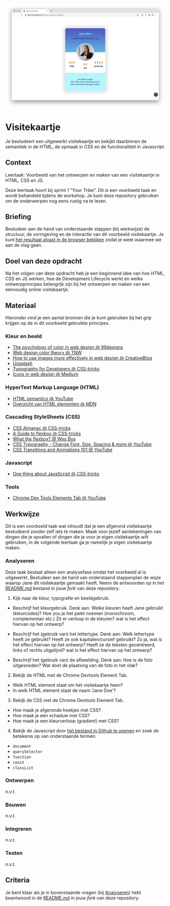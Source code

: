![Visitekaartje](VisitekaartjeChrome.png "Visitekaartje")

# Visitekaartje
Je bestudeert een uitgewerkt visitekaartje en bekijkt daarbinnen de semantiek in de HTML, de opmaak in CSS en de functionaliteit in Javascript.

## Context
Leertaak: Voorbeeld van het ontwerpen en maken van een visitekaartje in HTML, CSS en JS.

Deze leertaak hoort bij sprint 1 "Your Tribe". Dit is een voorbeeld taak en wordt behandeld tijdens de workshop. Je kunt deze repository gebruiken om de onderwerpen nog eens rustig na te lezen.

## Briefing
Bestudeer aan de hand van onderstaande stappen (bij werkwijze) de structuur, de vormgeving en de interactie van dit voorbeeld visitekaartje. Je kunt [het resultaat alvast in de browser bekijken](https://fdnd-task.github.io/fdnd-net-presence-example/) zodat je weet waarmee we aan de slag gaan.

## Doel van deze opdracht
Na het volgen van deze opdracht heb je een beginnend idee van hoe HTML, CSS en JS werken, hoe de Development Lifecycle werkt en welke ontwerpprincipes belangrijk zijn bij het ontwerpen en maken van een eenvoudig online visitekaartje.

## Materiaal
Hieronder vind je een aantal bronnen die je kunt gebruiken bij het grip krijgen op de in dit voorbeeld gebruikte principes.

### Kleur en beeld
- [The psychology of color in web design @ 99designs](https://en.99designs.nl/blog/creative-inspiration/psychology-color-web-design/)
- [Web design color theory @ TNW](https://thenextweb.com/dd/2015/04/07/how-to-create-the-right-emotions-with-color-in-web-design/)
- [How to use images more effectively in web design @ CreativeBloq](https://www.creativebloq.com/inspiration/how-to-use-images-more-effectively-in-web-design)
- [Unsplash](https://unsplash.com/)
- [Typography for Developers @ CSS-tricks](https://css-tricks.com/typography-for-developers/)
- [Icons in web design @ Medium](https://medium.com/outcrowd/icons-in-web-design-824f57cb2db0)

### HyperText Markup Language (HTML)
- [HTML semantics @ YouTube](https://www.youtube.com/watch?v=n9T2B91hHRM)
- [Overzicht van HTML elementen @ MDN](https://developer.mozilla.org/nl/docs/Web/HTML/Element)

### Cascading StyleSheets (CSS)
- [CSS Almanac @ CSS-tricks](https://css-tricks.com/almanac/)
- [A Guide to flexbox @ CSS-tricks](https://css-tricks.com/snippets/css/a-guide-to-flexbox/)
- [What the flexbox? @ Wes Bos](https://flexbox.io/)
- [CSS Typography - Change Font, Size, Spacing & more @ YouTube](https://www.youtube.com/watch?v=RNakAX3rVVw)
- [CSS Transitions and Animations 101 @ YouTube](https://www.youtube.com/watch?v=n9T2B91hHRM)

### Javascript
- [One thing about JavaScript @ CSS-tricks](https://css-tricks.com/video-screencasts/150-hey-designers-know-one-thing-javascript-recommend/)

### Tools
- [Chrome Dev Tools Elements Tab @ YouTube](https://www.youtube.com/watch?v=Z3HGJsNLQ1E)

## Werkwijze
Dit is een *voorbeeld* taak wat inhoudt dat je een afgerond visitekaartje bestudeerd zonder zelf iets te maken. Maak voor jezelf aantekeningen van dingen die je opvallen of dingen die je voor je eigen visitekaartje wilt gebruiken, in de volgende leertaak ga je namelijk je eigen visitekaartje maken.

### Analyseren
Deze taak beslaat alleen een analysefase omdat het voorbeeld al is uitgewerkt. Bestudeer aan de hand van onderstaand stappenplan de wijze waarop Jane dit visitekaartje gemaakt heeft. Neem de antwoorden op in het [README.md](../README.md) bestand in jouw *fork* van deze repository. 

1. Kijk naar de kleur, typografie en beeldgebruik.
- Beschrijf het kleurgebruik.
  Denk aan:
  Welke kleuren heeft Jane gebruikt (kleurcodes)? 
  Hoe zou je het palet noemen (monochroom, complementair etc.)
  Zit er verloop in de kleuren? wat is het effect hiervan op het ontwerp?

- Beschrijf het (gebruik van) het lettertype.
  Denk aan:
  Welk lettertype heeft ze gebruikt?
  Heeft ze ook kapitalen/cursief gebruikt? Zo ja, wat is het effect hiervan op het ontwerp?
  Heeft ze de teksten gecentreerd, links of rechts uitgelijnd? wat is het effect hiervan op het ontwerp?

- Beschrijf het (gebruik van) de afbeelding.
  Denk aan:
  Hoe is de foto uitgesneden?
  Wat doet de plaatsing van de foto in het vlak?

2. Bekijk de HTML met de Chrome Devtools Element Tab.
- Welk HTML element staat om het visitekaartje heen?
- In welk HTML element staat de naam 'Jane Doe'?
 
3. Bekijk de CSS met de Chrome Devtools Element Tab.
- Hoe maak je afgeronde hoekjes met CSS?
- Hoe maak je een schaduw met CSS?
- Hoe maak je een kleurverloop (gradient) met CSS?

4. Bekijk de Javascript door [het bestand in Github te openen](../scripts/script.js) en zoek de betekenis op van onderstaande termen:
- ```document```
- ```querySelector```
- ```function```
- ```const```
- ```classList```

### Ontwerpen
n.v.t.
### Bouwen
n.v.t.
### Integreren
n.v.t.
### Testen
n.v.t.

## Criteria
Je bent klaar als je in bovenstaande vragen (bij [Analyseren](#analyseren)) hebt beantwoord in de [README.md](../README.md) in jouw *fork* van deze repository.


